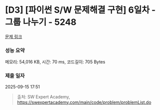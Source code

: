 # [D3] [파이썬 S/W 문제해결 구현] 6일차 - 그룹 나누기 - 5248 

[문제 링크](https://swexpertacademy.com/main/code/problem/problemDetail.do?contestProbId=AWUS2OVaIpgDFAVT) 

### 성능 요약

메모리: 54,016 KB, 시간: 70 ms, 코드길이: 705 Bytes

### 제출 일자

2025-09-15 17:51



> 출처: SW Expert Academy, https://swexpertacademy.com/main/code/problem/problemList.do